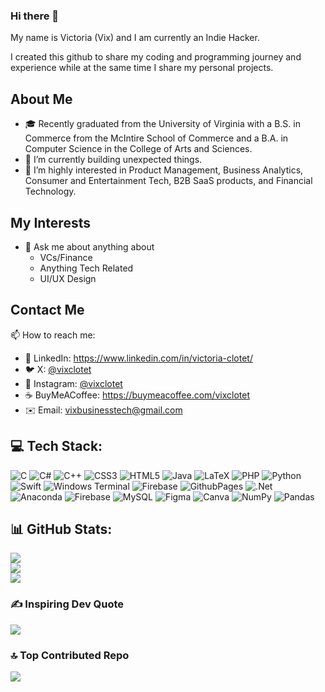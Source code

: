 ### Hi there 👋

My name is Victoria (Vix) and I am currently an Indie Hacker.

I created this github to share my coding and programming journey and experience while at the same time I share my personal projects.

## About Me

- 🎓 Recently graduated from the University of Virginia with a B.S. in Commerce from the McIntire School of Commerce and a B.A. in Computer Science in the College of Arts and Sciences.
- 🔭 I’m currently building unexpected things.
- 🌱 I’m highly interested in Product Management, Business Analytics, Consumer and Entertainment Tech, B2B SaaS products, and Financial Technology.

## My Interests
- 💬 Ask me about anything about
  - VCs/Finance
  - Anything Tech Related
  - UI/UX Design

## Contact Me

📫 How to reach me: 
- 🔗 LinkedIn: https://www.linkedin.com/in/victoria-clotet/
- 🐦 X: [@vixclotet](https://x.com/vixclotet)
- 📸 Instagram: [@vixclotet](https://www.instagram.com/vixclotet/)
- ☕ BuyMeACoffee: https://buymeacoffee.com/vixclotet
- ✉️ Email: vixbusinesstech@gmail.com

## 💻 Tech Stack:
![C](https://img.shields.io/badge/c-%2300599C.svg?style=flat&logo=c&logoColor=white) ![C#](https://img.shields.io/badge/c%23-%23239120.svg?style=flat&logo=csharp&logoColor=white) ![C++](https://img.shields.io/badge/c++-%2300599C.svg?style=flat&logo=c%2B%2B&logoColor=white) ![CSS3](https://img.shields.io/badge/css3-%231572B6.svg?style=flat&logo=css3&logoColor=white) ![HTML5](https://img.shields.io/badge/html5-%23E34F26.svg?style=flat&logo=html5&logoColor=white) ![Java](https://img.shields.io/badge/java-%23ED8B00.svg?style=flat&logo=openjdk&logoColor=white) ![LaTeX](https://img.shields.io/badge/latex-%23008080.svg?style=flat&logo=latex&logoColor=white) ![PHP](https://img.shields.io/badge/php-%23777BB4.svg?style=flat&logo=php&logoColor=white) ![Python](https://img.shields.io/badge/python-3670A0?style=flat&logo=python&logoColor=ffdd54) ![Swift](https://img.shields.io/badge/swift-F54A2A?style=flat&logo=swift&logoColor=white) ![Windows Terminal](https://img.shields.io/badge/Windows%20Terminal-%234D4D4D.svg?style=flat&logo=windows-terminal&logoColor=white) ![Firebase](https://img.shields.io/badge/firebase-%23039BE5.svg?style=flat&logo=firebase) ![GithubPages](https://img.shields.io/badge/github%20pages-121013?style=flat&logo=github&logoColor=white) ![.Net](https://img.shields.io/badge/.NET-5C2D91?style=flat&logo=.net&logoColor=white) ![Anaconda](https://img.shields.io/badge/Anaconda-%2344A833.svg?style=flat&logo=anaconda&logoColor=white) ![Firebase](https://img.shields.io/badge/Firebase-039BE5?style=flat&logo=Firebase&logoColor=white) ![MySQL](https://img.shields.io/badge/mysql-%2300000f.svg?style=flat&logo=mysql&logoColor=white) ![Figma](https://img.shields.io/badge/figma-%23F24E1E.svg?style=flat&logo=figma&logoColor=white) ![Canva](https://img.shields.io/badge/Canva-%2300C4CC.svg?style=flat&logo=Canva&logoColor=white) ![NumPy](https://img.shields.io/badge/numpy-%23013243.svg?style=flat&logo=numpy&logoColor=white) ![Pandas](https://img.shields.io/badge/pandas-%23150458.svg?style=flat&logo=pandas&logoColor=white)

## 📊 GitHub Stats:
![](https://github-readme-stats.vercel.app/api?username=vixclotet&theme=monokai&hide_border=false&include_all_commits=false&count_private=false)<br/>
![](https://github-readme-streak-stats.herokuapp.com/?user=vixclotet&theme=monokai&hide_border=false)<br/>
![](https://github-readme-stats.vercel.app/api/top-langs/?username=vixclotet&theme=monokai&hide_border=false&include_all_commits=false&count_private=false&layout=compact)

### ✍️ Inspiring Dev Quote
![](https://quotes-github-readme.vercel.app/api?type=horizontal&theme=radical)

### 🔝 Top Contributed Repo
![](https://github-contributor-stats.vercel.app/api?username=vixclotet&limit=5&theme=dark&combine_all_yearly_contributions=true)
